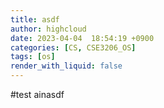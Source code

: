 ```yaml
---
title: asdf
author: highcloud
date: 2023-04-04  18:54:19 +0900
categories: [CS, CSE3206_OS]
tags: [os]
render_with_liquid: false
---
```


#test 
ainasdf